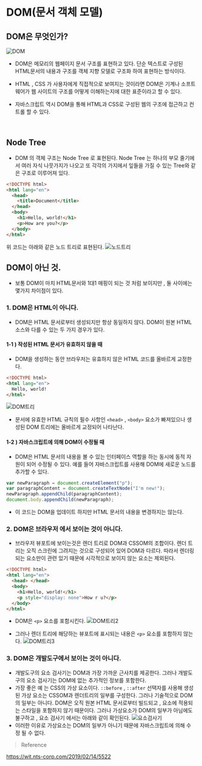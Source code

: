 # DOM(문서 객체 모델)

## DOM은 무엇인가?

![DOM](https://upload.wikimedia.org/wikipedia/commons/thumb/5/5a/DOM-model.svg/1200px-DOM-model.svg.png)

- DOM은 메모리의 웹페이지 문서 구조를 표현하고 있다. 단순 텍스트로 구성된 HTML문서의 내용과 구조를 객체 지향 모델로 구조화 하여 표현하는 방식이다.

- HTML , CSS 가 사용자에게 직접적으로 보여지는 것이라면 DOM은 기계나 소프트웨어가 웹 사이트의 구조를 어떻게 이해하는지에 대한 표준이라고 할 수 있다.

- 자바스크립트 역시 DOM을 통해 HTML과 CSS로 구성된 웹의 구조에 접근하고 컨트롤 할 수 있다.

<br>

## Node Tree

- DOM 의 객체 구조는 Node Tree 로 표현된다. Node Tree 는 하나의 부모 줄기에서 여러 자식 나뭇가지가 나오고 또 각각의 가지에서 잎들을 가질 수 있는 Tree와 같은 구조로 이루어져 있다.

```html
<!DOCTYPE html>
<html lang="en">
  <head>
    <title>Document</title>
  </head>
  <body>
    <h1>Hello, world!</h1>
    <p>How are you?</p>
  </body>
</html>
```

위 코드는 아래와 같은 노드 트리로 표현된다.
![노드트리](https://wit.nts-corp.com/wp-content/uploads/2019/02/-3)

## DOM이 아닌 것.

- 보통 DOM이 마치 HTML문서와 1대1 매핑이 되는 것 처럼 보이지만 , 둘 사이에는 몇가지 차이점이 있다.

### 1. DOM은 HTML이 아니다.

- DOM은 HTML 문서로부터 생성되지만 항상 동일하지 않다. DOM이 원본 HTML 소스와 다를 수 있는 두 가지 경우가 있다.

#### 1-1 ) 작성된 HTML 문서가 유효하지 않을 때

- DOM을 생성하는 동안 브라우저는 유효하지 않은 HTML 코드를 올바르게 교정한다.

```html
<!DOCTYPE html>
<html lang="en">
  Hello, world!
</html>
```

![DOM트리](https://wit.nts-corp.com/wp-content/uploads/2019/02/-5)

- 문서에 유효한 HTML 규칙의 필수 사항인 `<head>` , `<body>` 요소가 빠져있으나 생성된 DOM 트리에는 올바르게 교정되어 나타난다.

#### 1-2 ) 자바스크립트에 의해 DOM이 수정될 때

- DOM은 HTML 문서의 내용을 볼 수 있는 인터페이스 역할을 하는 동시에 동적 자원이 되어 수정될 수 있다. 예를 들어 자바스크립트를 사용해 DOM에 새로운 노드를 추가할 수 있다.

```javascript
var newParagraph = document.createElement("p");
var paragraphContent = document.createTextNode("I'm new!");
newParagraph.appendChild(paragraphContent);
document.body.appendChild(newParagraph);
```

- 이 코드는 DOM을 업데이트 하지만 HTML 문서의 내용을 변경하지는 않는다.

### 2. DOM은 브라우저 에서 보이는 것이 아니다.

- 브라우저 뷰포트에 보이는것은 렌더 트리로 DOM과 CSSOM의 조합이다. 렌더 트리는 오직 스크린에 그려지는 것으로 구성되어 있어 DOM과 다르다. 따라서 렌더링 되는 요소만이 관련 있기 때문에 시각적으로 보이지 않는 요소는 제외된다.

```html
<!DOCTYPE html>
<html lang="en">
  <head> </head>
  <body>
    <h1>Hello, world!</h1>
    <p style="display: none">How r u?</p>
  </body>
</html>
```

- DOM은 `<p>` 요소를 포함시킨다.
  ![DOM트리2](https://wit.nts-corp.com/wp-content/uploads/2019/02/-9)

- 그러나 렌더 트리에 해당하는 뷰포트에 표시되는 내용은 `<p>` 요소를 포함하지 않는다.
  ![DOM트리3](https://wit.nts-corp.com/wp-content/uploads/2019/02/-8)

### 3. DOM은 개발도구에서 보이는 것이 아니다.

- 개발도구의 요소 검사기는 DOM과 가장 가까운 근사치를 제공한다. 그러나 개발도구의 요소 검사기는 DOM에 없는 추가적인 정보를 포함한다.
- 가장 좋은 예 는 CSS의 가상 요소이다. `::before` , `::after` 선택자를 사용해 생성된 가상 요소는 CSSOM과 렌더트리의 일부를 구성한다. 그러나 기술적으로 DOM의 일부는 아니다. DOM은 오직 원본 HTML 문서로부터 빌드되고 , 요소에 적용되는 스타일을 포함하지 않기 때문이다. 그러나 가상요소가 DOM의 일부가 아님에도 불구하고 , 요소 검사기 에서는 아래와 같이 확인된다.
  ![요소검사기](https://wit.nts-corp.com/wp-content/uploads/2019/02/-10)
- 이러한 이유로 가상요소는 DOM의 일부가 아니기 때문에 자바스크립트에 의해 수정 될 수 없다.

> Reference

https://wit.nts-corp.com/2019/02/14/5522
